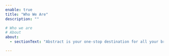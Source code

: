 ```yaml
---
enable: true
title: "Who We Are"
description: ""

# Who we are
# About
about:
  - sectionText: "Abstract is your one-stop destination for all your branding and business development needs. Our name reflects our philosophy that all great ideas start as abstract concepts, waiting to be shaped into something extraordinary."

---
```

